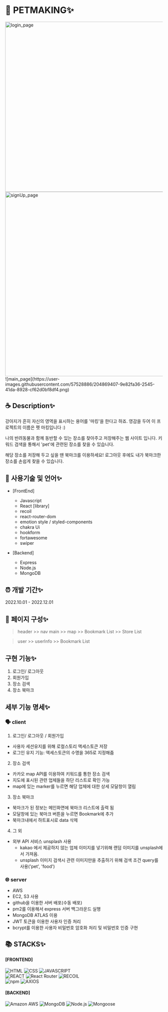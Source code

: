 
# 🐾 PETMAKING✨
<img width="544" alt="login_page" src="https://user-images.githubusercontent.com/57528886/204869710-d7d737dd-680c-4c7c-a254-1204184699bc.png">
<img width="590" alt="signUp_page" src="https://user-images.githubusercontent.com/57528886/204869838-6edb1187-c3a5-44e5-b04a-d09200ad0974.png">
![main_page](https://user-images.githubusercontent.com/57528886/204869407-9e82fa36-2545-41da-8928-cf62d0bf8df4.png)

## ☕ Description✨
강아지가 흔히 자신의 영역을 표시하는 용어를 '마킹'을 한다고 하죠.
영감을 두어 이 프로젝트의 이름은 펫 마킹입니다 :)

나의 반려동물과 함께 동반할 수 있는 장소를 찾아주고 저장해주는 웹 사이트 입니다.
키워드 검색을 통해서 'pet'에 관련된 장소를 찾을 수 있습니다. 

해당 장소를 저장해 두고 싶을 땐 북마크를 이용하세요!
로그아웃 후에도 내가 북마크한 장소를 손쉽게 찾을 수 있습니다. 

## 📝 사용기술 및 언어✨
- [FrontEnd]
  - Javascript
  - React
  [library]
  - recoil
  - react-router-dom
  - emotion style / styled-components
  - chakra Ui
  - hookform
  - fortawesome
  - swiper


- [Backend]
  - Express
  - Node.js
  - MongoDB


## ⏰ 개발 기간✨
2022.10.01 - 2022.12.01


## 🎄 페이지 구성✨
  > header
    >> nav
  > main
    >> map
    >> Bookmark List
    >> Store List

  > user
    >> userInfo
    >> Bookmark List


## 구현 기능✨
1. 로그인/ 로그아웃
2. 회원가입
3. 장소 검색
4. 장소 북마크

## 세부 기능 명세✨
### 🗣️ client
1. 로그인/ 로그아웃 / 회원가입
- 사용자 세션유지를 위해 로컬스토리 액세스토큰 저장
- 로그인 유지 기능: 액세스토큰의 수명을 365로 지정해줌


2. 장소 검색
- 카카오 map API를 이용하여 키워드를 통한 장소 검색
- 지도에 표시된 관련 업체들을 하단 리스트로 확인 가능
- map에 있는 marker를 누르면 해당 업체에 대한 상세 모달창이 열림

3. 장소 북마크
- 북마크가 된 정보는 메인화면에 북마크 리스트에 출력 됨
- 모달창에 있는 북마크 버튼을 누르면 Bookmark에 추가
- 북마크내에서 하트표시로 data 삭제

4. 그 외
- 외부 API 서비스 unsplash 사용
  - kakao 에서 제공하지 않는 업체 이미지를 넣기위해 랜덤 이미지를 unsplash에서 가져옴.
  - unsplash 이미지 검색시 관련 이미지만을 추출하기 위해 검색 조건 query를 사용('pet', 'food')

### 🌐 server
- AWS 
- EC2, S3 사용
- github을 이용한 서버 배포(수동 배포)
- pm2를 이용해서 express 서버 백그라운드 실행
- MongoDB ATLAS 이용
- JWT 토큰을 이용한 사용자 인증 처리
- bcrypt를 이용한 사용자 비밀번호 암호화 처리 및 비밀번호 인증 구현


## 📚 STACKS✨
#### [FRONTEND]
![HTML](https://img.shields.io/badge/html-ededed?style=for-the-badge&logo=html5&logoColor=E34F26)
![CSS](https://img.shields.io/badge/css-ededed?style=for-the-badge&logo=css3&logoColor=1572B6)
![JAVASCRIPT](https://img.shields.io/badge/javaScript-ededed?style=for-the-badge&logo=javaScript&logoColor=F7DF1E)
<br>
![REACT](https://img.shields.io/badge/react-ededed?style=for-the-badge&logo=react&logoColor=61DAFB)
![React Router](https://img.shields.io/badge/ReactRouter-ededed?style=for-the-badge&logo=ReactRouter&logoColor=CA4245)
![RECOIL](https://img.shields.io/badge/recoil-ededed?style=for-the-badge&logo=recoil&logoColor=0075EB)
<br>
![npm](https://img.shields.io/badge/npm-ededed?style=for-the-badge&logo=npm&logoColor=2C8EBB)
![AXIOS](https://img.shields.io/badge/Axios-ededed?style=for-the-badge&logo=Axios&logoColor=5A29E4)


#### [BACKEND]
![Amazon AWS](https://img.shields.io/badge/AWS-ededed?style=for-the-badge&logo=AmazonAWS&logoColor=E34F26)
![MongoDB](https://img.shields.io/badge/MongoDB-ededed?style=for-the-badge&logo=MongoDB&logoColor=F7DF1E)
![Node.js](https://img.shields.io/badge/Node.js-ededed?style=for-the-badge&logo=Node.js3&logoColor=1572B6)
![Mongoose](https://img.shields.io/badge/Mongoose-ededed?style=for-the-badge&logo=Mongoose&logoColor=F7DF1E)

